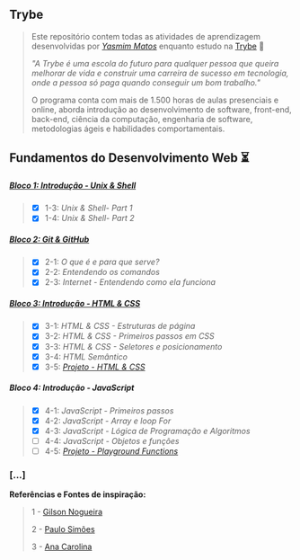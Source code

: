 ## Trybe

>Este repositório contem todas as atividades de aprendizagem desenvolvidas por _[Yasmim Matos](https://www.linkedin.com/in/yasmimmatos)_ enquanto estudo na [Trybe](https://www.betrybe.com/) :rocket:
>
>_"A Trybe é uma escola do futuro para qualquer pessoa que queira melhorar de vida e construir uma carreira de sucesso em tecnologia, onde a pessoa só paga quando conseguir um bom trabalho."_
>
>O programa conta com mais de 1.500 horas de aulas presenciais e online, aborda introdução ao desenvolvimento de software, front-end, back-end, ciência da computação, engenharia de software, metodologias ágeis e habilidades comportamentais.

## Fundamentos do Desenvolvimento Web :hourglass_flowing_sand:

##### [Bloco 1: Introdução - Unix & Shell](https://github.com/Yasmim-Matos/trybe-exercicios/tree/main/MODULO1-FUNDAMENTOS/bloco1_unix-%26-bash)

>- [X] 1-3: _Unix & Shell- Part 1_
>- [X] 1-4: _Unix & Shell- Part 2_

##### [Bloco 2: Git & GitHub](https://github.com/Yasmim-Matos/trybe-exercicios/tree/main/MODULO1-FUNDAMENTOS/bloco2_git-github-e-internet/dia2.1_2.2_2.3)

>- [X] 2-1: _O que é e para que serve?_
>- [X] 2-2: _Entendendo os comandos_
>- [X] 2-3: _Internet - Entendendo como ela funciona_

##### [Bloco 3: Introdução - HTML & CSS](https://github.com/Yasmim-Matos/trybe-exercicios/tree/main/MODULO1-FUNDAMENTOS/bloco3_html-css-estruturas-de-pagina)

>- [X] 3-1: _HTML & CSS - Estruturas de página_
>- [X] 3-2: _HTML & CSS - Primeiros passos em CSS_
>- [X] 3-3: _HTML & CSS - Seletores e posicionamento_
>- [X] 3-4: _HTML Semântico_
>- [X] 3-5: _[Projeto - HTML & CSS]()_

##### Bloco 4: Introdução - JavaScript

>- [X] 4-1: _JavaScript - Primeiros passos_
>- [X] 4-2: _JavaScript - Array e loop For_
>- [X] 4-3: _JavaScript - Lógica de Programação e Algoritmos_
>- [ ] 4-4: _JavaScript - Objetos e funções_
>- [ ] 4-5: _[Projeto - Playground Functions]()_

### [...]

**Referências e Fontes de inspiração:**

>1 - [Gilson Nogueira](https://github.com/engnogueira)
>
>2 - [Paulo Simões](https://github.com/paulohbsimoes)
>
>3 - [Ana Carolina](https://github.com/gomesanac)
